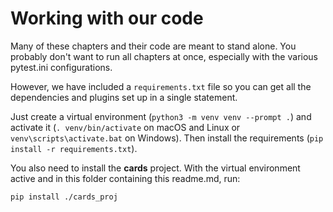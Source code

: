 # Working with our code

Many of these chapters and their code are meant to stand alone. You probably don't want to run all chapters at once, especially with the various pytest.ini configurations.

However, we have included a `requirements.txt` file so you can get all the dependencies and plugins set up in a single statement.

Just create a virtual environment (`python3 -m venv venv --prompt .`) and activate it (`. venv/bin/activate` on macOS and Linux or `venv\scripts\activate.bat` on Windows). Then install the requirements (`pip install -r requirements.txt`).

You also need to install the **cards** project. With the virtual environment active and in this folder containing this readme.md, run:

```bash
pip install ./cards_proj
```